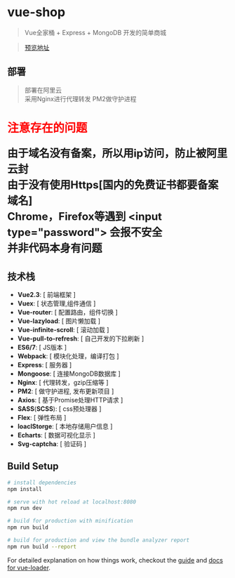 # vue-shop

> Vue全家桶 + Express + MongoDB 开发的简单商城

> [预览地址](http://39.108.141.131/vueshop/#/)


## 部署

> 部署在阿里云  
> 采用Nginx进行代理转发
> PM2做守护进程



 
<h2 style="font-size: 26px; color: red;">注意存在的问题</h2>
<p style="font-size: 24px; line-height: 1.5; font-weight: bold;"> 
    由于域名没有备案，所以用ip访问，防止被阿里云封<br>
    由于没有使用Https[国内的免费证书都要备案域名]<br>  
    Chrome，Firefox等遇到 &lt;input type="password"&gt; 会报不安全<br>  
    并非代码本身有问题<br>  
</p>
  


## 技术栈
* **Vue2.3**: [ 前端框架 ]
* **Vuex**: [ 状态管理,组件通信 ] 
* **Vue-router**: [ 配置路由，组件切换 ]
* **Vue-lazyload**: [ 图片懒加载 ]
* **Vue-infinite-scroll**: [ 滚动加载 ]
* **Vue-pull-to-refresh**: [ 自己开发的下拉刷新 ]
* **ES6/7**: [ JS版本 ]
* **Webpack**: [ 模块化处理，编译打包 ]
* **Express**: [ 服务器 ]
* **Mongoose**: [ 连接MongoDB数据库 ]
* **Nginx**: [ 代理转发，gzip压缩等 ]
* **PM2**: [ 做守护进程, 发布更新项目 ]
* **Axios**: [ 基于Promise处理HTTP请求 ]
* **SASS**(**SCSS**): [ css预处理器 ]
* **Flex**: [ 弹性布局 ]
* **loaclStorge**: [ 本地存储用户信息 ]
* **Echarts**: [ 数据可视化显示 ]
* **Svg-captcha**: [ 验证码 ]







## Build Setup

``` bash
# install dependencies
npm install

# serve with hot reload at localhost:8080
npm run dev

# build for production with minification
npm run build

# build for production and view the bundle analyzer report
npm run build --report
```

For detailed explanation on how things work, checkout the [guide](http://vuejs-templates.github.io/webpack/) and [docs for vue-loader](http://vuejs.github.io/vue-loader).

